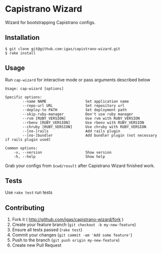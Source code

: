 # Capistrano Wizard

Wizard for bootstrapping Capistrano configs.

## Installation

    $ git clone git@github.com:igas/capistrano-wizard.git
    $ rake install

## Usage

Run `cap-wizard` for interactive mode or pass arguments described below

    Usage: cap-wizard [options]

    Specific options:
            --name NAME                  Set application name
            --repo-url URL               Set repository url
            --deploy-to PATH             Set deployment path
            --skip-ruby-manager          Don't use ruby manager
            --rvm [RUBY_VERSION]         Use rvm with RUBY_VERSION
            --rbenv [RUBY_VERSION]       Use rbenv with RUBY_VERSION
            --chruby [RUBY_VERSION]      Use chruby with RUBY_VERSION
            --[no-]rails                 Add rails plugin
            --[no-]bundler               Add bundler plugin (not necessary if rails plugin used)

    Common options:
        -v, --version                    Show version
        -h, --help                       Show help

Grab your configs from `$cwd/result` after Capistrano Wizard finished work.

## Tests

Use `rake test` run tests

## Contributing

1. Fork it ( http://github.com/igas/capistrano-wizard/fork )
2. Create your feature branch (`git checkout -b my-new-feature`)
3. Ensure all tests passed (`rake test`)
4. Commit your changes (`git commit -am 'Add some feature'`)
5. Push to the branch (`git push origin my-new-feature`)
6. Create new Pull Request
